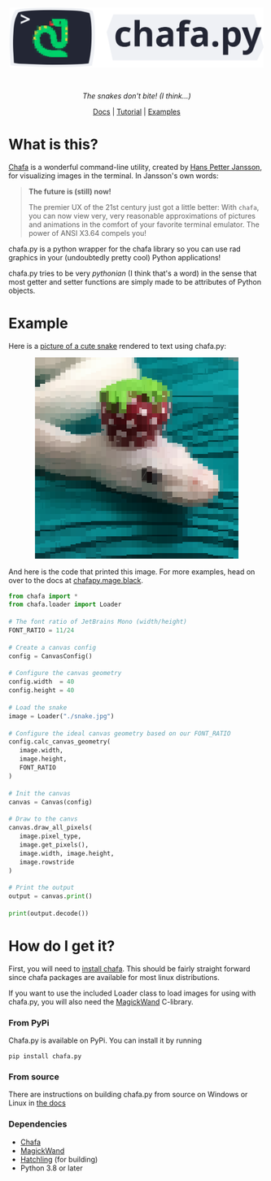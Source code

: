 <div align="center" >
  <p>&nbsp;</p>
  <img width=500 alt="chafa.py" src="https://github.com/GuardKenzie/chafa.py/blob/main/img/logo.svg?raw=true">
  <p>&nbsp;</p>
  <p>
    <em>The snakes don't bite! (I think...)</em>
  </p>
  <p>
      <a href="https://chafapy.mage.black/">Docs</a> | <a href="https://chafapy.mage.black/usage/tutorial.html">Tutorial</a> | <a href="https://chafapy.mage.black/usage/examples.html">Examples</a>
  </p>
</div>

# What is this?

[Chafa](https://hpjansson.org/chafa/) is a wonderful command-line utility, 
created by [Hans Petter Jansson](https://hpjansson.org/), for visualizing 
images in the terminal. In Jansson's own words:
  
> **The future is (still) now!**
>
>  The premier UX of the 21st century just got a little better: 
> With `chafa`, you can now view very, very reasonable approximations 
> of pictures and animations in the comfort of your favorite terminal 
> emulator. The power of ANSI X3.64 compels you!

chafa.py is a python wrapper for the chafa library so you can use rad graphics in your (undoubtedly pretty cool) Python applications!

chafa.py tries to be very *pythonian* (I think that's a word) in the sense that most getter and setter functions are simply made to be attributes of Python objects.

# Example

Here is a [picture of a cute snake](https://chafapy.mage.black/_images/snake.jpg) rendered to text using chafa.py:

<div align="center">
  <img src="https://github.com/GuardKenzie/chafa.py/blob/main/img/readme_snake.jpg?raw=true"></img>
</div>

And here is the code that printed this image. For more examples, head on over to the docs at [chafapy.mage.black](https://chafapy.mage.black).

```python
from chafa import *
from chafa.loader import Loader

# The font ratio of JetBrains Mono (width/height)
FONT_RATIO = 11/24

# Create a canvas config
config = CanvasConfig()

# Configure the canvas geometry
config.width  = 40
config.height = 40

# Load the snake
image = Loader("./snake.jpg")

# Configure the ideal canvas geometry based on our FONT_RATIO
config.calc_canvas_geometry(
   image.width,
   image.height,
   FONT_RATIO
)

# Init the canvas
canvas = Canvas(config)

# Draw to the canvs
canvas.draw_all_pixels(
   image.pixel_type,
   image.get_pixels(),
   image.width, image.height,
   image.rowstride
)

# Print the output
output = canvas.print()

print(output.decode())
```


# How do I get it?

First, you will need to [install chafa](https://hpjansson.org/chafa/download/). This should be fairly straight forward since chafa packages are available for most linux distributions.

If you want to use the included Loader class to load images for using with chafa.py, you will also need the [MagickWand](https://imagemagick.org/script/magick-wand.php) C-library.


### From PyPi

Chafa.py is available on PyPi. You can install it by running

```
pip install chafa.py
```

### From source

There are instructions on building chafa.py from source on Windows or Linux in [the docs](https://chafapy.mage.black/usage/installation.html#from-source)

### Dependencies

- [Chafa](https://hpjansson.org/chafa/download/)
- [MagickWand](https://imagemagick.org/script/magick-wand.php)
- [Hatchling](https://pypi.org/project/hatchling/) (for building) 
- Python 3.8 or later
